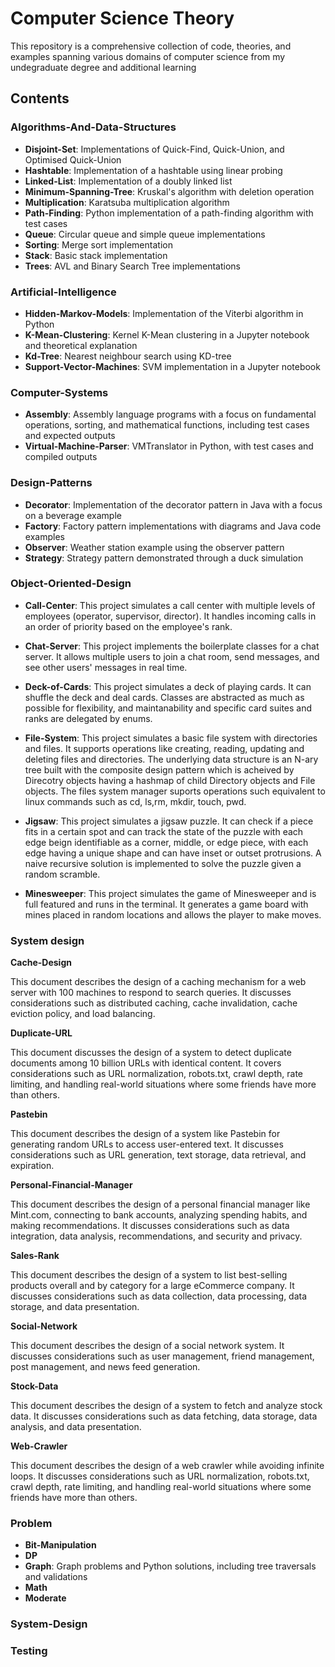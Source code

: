 # Computer Science Theory

This repository is a comprehensive collection of code, theories, and examples spanning various domains of computer science from my undegraduate degree and additional learning

## Contents

### Algorithms-And-Data-Structures

- **Disjoint-Set**: Implementations of Quick-Find, Quick-Union, and Optimised Quick-Union
- **Hashtable**: Implementation of a hashtable using linear probing
- **Linked-List**: Implementation of a doubly linked list
- **Minimum-Spanning-Tree**: Kruskal's algorithm with deletion operation
- **Multiplication**: Karatsuba multiplication algorithm
- **Path-Finding**: Python implementation of a path-finding algorithm with test cases
- **Queue**: Circular queue and simple queue implementations
- **Sorting**: Merge sort implementation
- **Stack**: Basic stack implementation
- **Trees**: AVL and Binary Search Tree implementations

### Artificial-Intelligence

- **Hidden-Markov-Models**: Implementation of the Viterbi algorithm in Python
- **K-Mean-Clustering**: Kernel K-Mean clustering in a Jupyter notebook and theoretical explanation
- **Kd-Tree**: Nearest neighbour search using KD-tree
- **Support-Vector-Machines**: SVM implementation in a Jupyter notebook

### Computer-Systems

- **Assembly**: Assembly language programs with a focus on fundamental operations, sorting, and mathematical functions, including test cases and expected outputs
- **Virtual-Machine-Parser**: VMTranslator in Python, with test cases and compiled outputs

### Design-Patterns

- **Decorator**: Implementation of the decorator pattern in Java with a focus on a beverage example
- **Factory**: Factory pattern implementations with diagrams and Java code examples
- **Observer**: Weather station example using the observer pattern
- **Strategy**: Strategy pattern demonstrated through a duck simulation

### Object-Oriented-Design

- **Call-Center**: This project simulates a call center with multiple levels of employees (operator, supervisor, director). It handles incoming calls in an order of priority based on the employee's rank.

- **Chat-Server**: This project implements the boilerplate classes for a chat server. It allows multiple users to join a chat room, send messages, and see other users' messages in real time.

- **Deck-of-Cards**: This project simulates a deck of playing cards. It can shuffle the deck and deal cards. Classes are abstracted as much as possible for flexibility, and maintanability and specific card suites and ranks are delegated by enums.

- **File-System**: This project simulates a basic file system with directories and files. It supports operations like creating, reading, updating and deleting files and directories. The underlying data structure is an N-ary tree built with the composite design pattern which is acheived by Direcotry objects having a hashmap of child Directory objects and File objects. The files system manager suports operations such equivalent to linux commands such as cd, ls,rm, mkdir, touch, pwd.

- **Jigsaw**: This project simulates a jigsaw puzzle. It can check if a piece fits in a certain spot and can track the state of the puzzle with each edge beign identifiable as a corner, middle, or edge piece, with each edge having a unique shape and can have inset or outset protrusions. A naive recursive solution is implemented to solve the puzzle given a random scramble.

- **Minesweeper**: This project simulates the game of Minesweeper and is full featured and runs in the terminal. It generates a game board with mines placed in random locations and allows the player to make moves.

### System design

**Cache-Design**

This document describes the design of a caching mechanism for a web server with 100 machines to respond to search queries. It discusses considerations such as distributed caching, cache invalidation, cache eviction policy, and load balancing.

**Duplicate-URL**

This document discusses the design of a system to detect duplicate documents among 10 billion URLs with identical content. It covers considerations such as URL normalization, robots.txt, crawl depth, rate limiting, and handling real-world situations where some friends have more than others.

**Pastebin**

This document describes the design of a system like Pastebin for generating random URLs to access user-entered text. It discusses considerations such as URL generation, text storage, data retrieval, and expiration.

**Personal-Financial-Manager**

This document describes the design of a personal financial manager like Mint.com, connecting to bank accounts, analyzing spending habits, and making recommendations. It discusses considerations such as data integration, data analysis, recommendations, and security and privacy.

**Sales-Rank**

This document describes the design of a system to list best-selling products overall and by category for a large eCommerce company. It discusses considerations such as data collection, data processing, data storage, and data presentation.

**Social-Network**

This document describes the design of a social network system. It discusses considerations such as user management, friend management, post management, and news feed generation.

**Stock-Data**

This document describes the design of a system to fetch and analyze stock data. It discusses considerations such as data fetching, data storage, data analysis, and data presentation.

**Web-Crawler**

This document describes the design of a web crawler while avoiding infinite loops. It discusses considerations such as URL normalization, robots.txt, crawl depth, rate limiting, and handling real-world situations where some friends have more than others.

### Problem

- **Bit-Manipulation**
- **DP**
- **Graph**: Graph problems and Python solutions, including tree traversals and validations
- **Math**
- **Moderate**

### System-Design

### Testing
